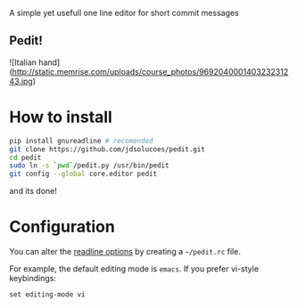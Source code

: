 A simple yet usefull one line editor for short commit messages


## Pedit!
![Italian hand]
(http://static.memrise.com/uploads/course_photos/969204000140323231243.jpg)

How to install
==============

```bash
pip install gnureadline # recomended
git clone https://github.com/jdsolucoes/pedit.git
cd pedit
sudo ln -s `pwd`/pedit.py /usr/bin/pedit
git config --global core.editor pedit
```

and its done!

Configuration
=============

You can alter the [readline options](https://tiswww.case.edu/php/chet/readline/readline.html#SEC10) 
by creating a `~/pedit.rc` file.

For example, the default editing mode is `emacs`. If you prefer vi-style keybindings:

```
set editing-mode vi
```
